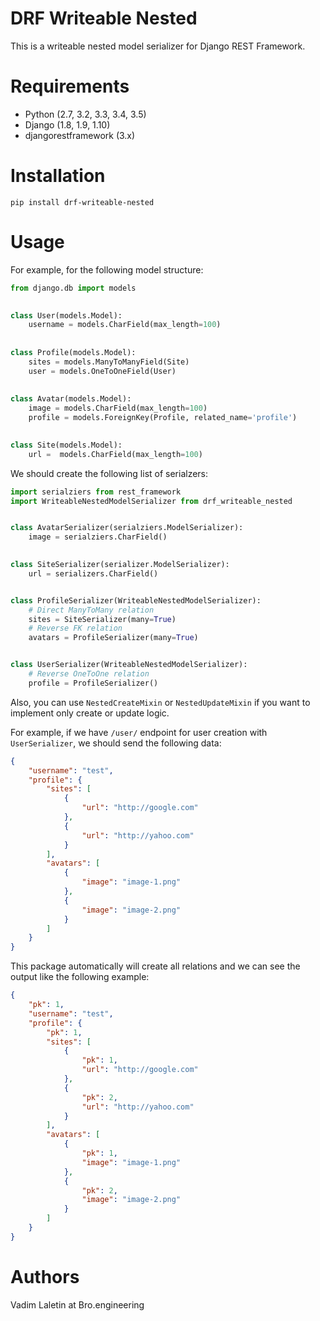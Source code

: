 DRF Writeable Nested
====================

This is a writeable nested model serializer for Django REST Framework.





Requirements
============

- Python (2.7, 3.2, 3.3, 3.4, 3.5)
- Django (1.8, 1.9, 1.10)
- djangorestframework (3.x)

Installation
============

```
pip install drf-writeable-nested
```

Usage
=====
For example, for the following model structure:
```python
from django.db import models

    
class User(models.Model):
    username = models.CharField(max_length=100) 
    
    
class Profile(models.Model):
    sites = models.ManyToManyField(Site)
    user = models.OneToOneField(User)
    
   
class Avatar(models.Model):
    image = models.CharField(max_length=100)
    profile = models.ForeignKey(Profile, related_name='profile')
    

class Site(models.Model):
    url =  models.CharField(max_length=100)
```

We should create the following list of serialzers:

```python
import serialziers from rest_framework
import WriteableNestedModelSerializer from drf_writeable_nested


class AvatarSerializer(serialziers.ModelSerializer):
    image = serialziers.CharField()
    

class SiteSerializer(serializer.ModelSerializer):
    url = serializers.CharField()


class ProfileSerializer(WriteableNestedModelSerializer):
    # Direct ManyToMany relation
    sites = SiteSerializer(many=True)
    # Reverse FK relation
    avatars = ProfileSerializer(many=True)


class UserSerializer(WriteableNestedModelSerializer):
    # Reverse OneToOne relation
    profile = ProfileSerializer()
```

Also, you can use `NestedCreateMixin` or `NestedUpdateMixin` if you want 
to implement only create or update logic.

For example, if we have `/user/` endpoint for user creation with `UserSerializer`, 
we should send the following data:

```json
{
    "username": "test",
    "profile": {
        "sites": [
            {
                "url": "http://google.com"   
            },
            {
                "url": "http://yahoo.com"   
            }
        ],
        "avatars": [
            {
                "image": "image-1.png"
            },
            {
                "image": "image-2.png"
            }  
        ]
    }
}
```

This package automatically will create all relations and we can see the output 
like the following example:
```json
{
    "pk": 1,
    "username": "test",
    "profile": {
        "pk": 1,
        "sites": [
            {
                "pk": 1,
                "url": "http://google.com"   
            },
            {
                "pk": 2,
                "url": "http://yahoo.com"   
            }
        ],
        "avatars": [
            {
                "pk": 1,
                "image": "image-1.png"
            },
            {
                "pk": 2,
                "image": "image-2.png"
            }  
        ]
    }
}
```

Authors
=======
Vadim Laletin at Bro.engineering
